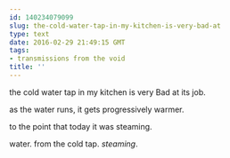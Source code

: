 ```yaml
---
id: 140234079099
slug: the-cold-water-tap-in-my-kitchen-is-very-bad-at
type: text
date: 2016-02-29 21:49:15 GMT
tags:
- transmissions from the void
title: ''
---
```


the cold water tap in my kitchen is very Bad at its job.

as the water runs, it gets progressively warmer.

to the point that today it was steaming. 

water. from the cold tap. *steaming*.